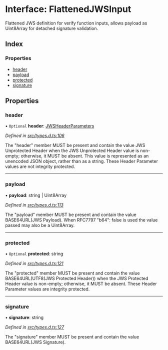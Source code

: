 # Interface: FlattenedJWSInput

Flattened JWS definition for verify function inputs, allows payload as
Uint8Array for detached signature validation.

## Index

### Properties

* [header](_types_d_.flattenedjwsinput.md#header)
* [payload](_types_d_.flattenedjwsinput.md#payload)
* [protected](_types_d_.flattenedjwsinput.md#protected)
* [signature](_types_d_.flattenedjwsinput.md#signature)

## Properties

### header

• `Optional` **header**: [JWSHeaderParameters](_types_d_.jwsheaderparameters.md)

*Defined in [src/types.d.ts:106](https://github.com/panva/jose/blob/v3.3.0/src/types.d.ts#L106)*

The "header" member MUST be present and contain the value JWS
Unprotected Header when the JWS Unprotected Header value is non-
empty; otherwise, it MUST be absent.  This value is represented as
an unencoded JSON object, rather than as a string.  These Header
Parameter values are not integrity protected.

___

### payload

•  **payload**: string \| Uint8Array

*Defined in [src/types.d.ts:113](https://github.com/panva/jose/blob/v3.3.0/src/types.d.ts#L113)*

The "payload" member MUST be present and contain the value
BASE64URL(JWS Payload). When RFC7797 "b64": false is used
the value passed may also be a Uint8Array.

___

### protected

• `Optional` **protected**: string

*Defined in [src/types.d.ts:121](https://github.com/panva/jose/blob/v3.3.0/src/types.d.ts#L121)*

The "protected" member MUST be present and contain the value
BASE64URL(UTF8(JWS Protected Header)) when the JWS Protected
Header value is non-empty; otherwise, it MUST be absent.  These
Header Parameter values are integrity protected.

___

### signature

•  **signature**: string

*Defined in [src/types.d.ts:127](https://github.com/panva/jose/blob/v3.3.0/src/types.d.ts#L127)*

The "signature" member MUST be present and contain the value
BASE64URL(JWS Signature).
